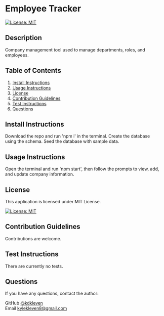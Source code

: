 
# Employee Tracker


[![License: MIT](https://img.shields.io/badge/License-MIT-yellow.svg)](https://opensource.org/licenses/MIT)
    

## Description

Company management tool used to manage departments, roles, and employees.
      
## Table of Contents
1. [Install Instructions](#install-instructions)
2. [Usage Instructions](#usage-instructions)
3. [License](#license)
4. [Contribution Guidelines](#contribution-guidelines)
5. [Test Instructions](#test-instructions)
6. [Questions](#questions)

## Install Instructions

Download the repo and run 'npm i' in the terminal.
Create the database using the schema.
Seed the database with sample data.
  
## Usage Instructions

Open the terminal and run 'npm start', then follow the prompts to view, add, and update company information.


## License
  
This application is licensed under MIT License.
     
[![License: MIT](https://img.shields.io/badge/License-MIT-yellow.svg)](https://opensource.org/licenses/MIT)
    

## Contribution Guidelines

Contributions are welcome.

## Test Instructions

There are currently no tests.

## Questions

If you have any questions, contact the author:  

GitHub [@kdkleven](https://github.com/kdkleven)  
Email [kylekleven8@gmail.com](mailto:kylekleven8@gmail.com)
